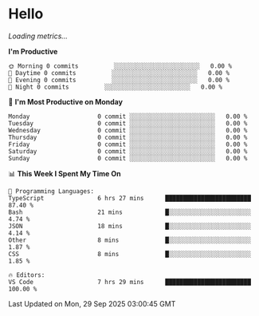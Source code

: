 # Hello

<!-- METRICS:START -->
<p><em>Loading metrics…</em></p>
<!-- METRICS:END -->

<!--START_SECTION:waka-->
**I'm Productive**

```text
🌞 Morning 0 commits          ░░░░░░░░░░░░░░░░░░░░░░░░   0.00 % 
🌆 Daytime 0 commits          ░░░░░░░░░░░░░░░░░░░░░░░░   0.00 % 
🌃 Evening 0 commits          ░░░░░░░░░░░░░░░░░░░░░░░░   0.00 % 
🌙 Night 0 commits          ░░░░░░░░░░░░░░░░░░░░░░░░   0.00 % 
```
📅 **I'm Most Productive on Monday**

```text
Monday                   0 commit ░░░░░░░░░░░░░░░░░░░░░░░░   0.00 % 
Tuesday                  0 commit ░░░░░░░░░░░░░░░░░░░░░░░░   0.00 % 
Wednesday                0 commit ░░░░░░░░░░░░░░░░░░░░░░░░   0.00 % 
Thursday                 0 commit ░░░░░░░░░░░░░░░░░░░░░░░░   0.00 % 
Friday                   0 commit ░░░░░░░░░░░░░░░░░░░░░░░░   0.00 % 
Saturday                 0 commit ░░░░░░░░░░░░░░░░░░░░░░░░   0.00 % 
Sunday                   0 commit ░░░░░░░░░░░░░░░░░░░░░░░░   0.00 % 
```

📊 **This Week I Spent My Time On**

```text
💬 Programming Languages: 
TypeScript               6 hrs 27 mins      ████████████████████████   87.40 % 
Bash                     21 mins            █░░░░░░░░░░░░░░░░░░░░░░░   4.74 % 
JSON                     18 mins            █░░░░░░░░░░░░░░░░░░░░░░░   4.14 % 
Other                    8 mins             █░░░░░░░░░░░░░░░░░░░░░░░   1.87 % 
CSS                      8 mins             █░░░░░░░░░░░░░░░░░░░░░░░   1.85 % 

🔥 Editors: 
VS Code                  7 hrs 29 mins      ████████████████████████   100.00 % 
```

 Last Updated on Mon, 29 Sep 2025 03:00:45 GMT
<!--END_SECTION:waka-->
